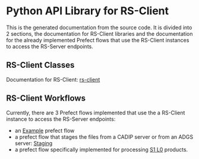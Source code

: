 # Python API Library for RS-Client

This is the generated documentation from the source code. It is divided into 2 sections, the documentation for RS-Client
libraries and the documentation for the already implemented Prefect flows that use the RS-Client instances to access the RS-Server endpoints.

## RS-Client Classes

Documentation for RS-Client: [rs-client](rs_client.md)

## RS-Client Workflows

Currently, there are 3 Prefect flows implemented that use the a RS-Client instance to access the RS-Server 
endpoints:

* an [Example](example.md) prefect flow 
* a prefect flow that stages the files from a CADIP server or from an ADGS server: [Staging](staging.md)
* a prefect flow specifically implemented for processing [S1 L0](s1_l0.md) products.
